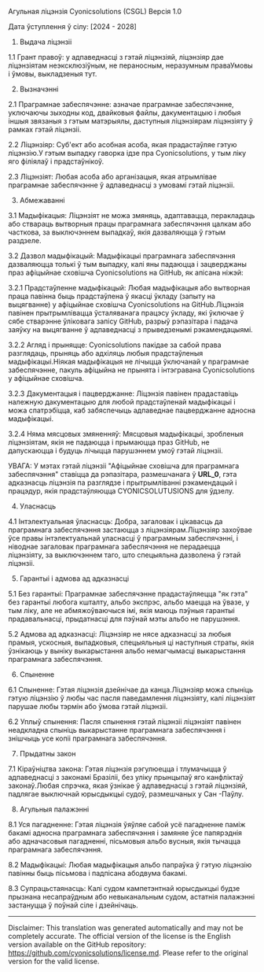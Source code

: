 Агульная ліцэнзія Cyonicsolutions (CSGL)
Версія 1.0

Дата ўступлення ў сілу: [2024 - 2028]

1. Выдача ліцэнзіі

1.1 Грант правоў: у адпаведнасці з гэтай ліцэнзіяй, ліцэнзіяр дае ліцэнзіятам неэксклюзіўным, не пераносным, неразумным праваУмовы і ўмовы, выкладзеныя тут.

2. Вызначэнні

2.1 Праграмнае забеспячэнне: азначае праграмнае забеспячэнне, уключаючы зыходны код, двайковыя файлы, дакументацыю і любыя іншыя звязаныя з гэтым матэрыялы, даступныя ліцэнзіярам ліцэнзіяту ў рамках гэтай ліцэнзіі.

2.2 Ліцэнзіяр: Суб'ект або асобная асоба, якая прадастаўляе гэтую ліцэнзію.У гэтым выпадку гаворка ідзе пра Cyonicsolutions, у тым ліку яго філіялаў і прадстаўнікоў.

2.3 Ліцэнзіят: Любая асоба або арганізацыя, якая атрымлівае праграмнае забеспячэнне ў адпаведнасці з умовамі гэтай ліцэнзіі.

3. Абмежаванні

3.1 Мадыфікацыя: Ліцэнзіят не можа змяняць, адаптавацца, перакладаць або ствараць вытворныя працы праграмнага забеспячэння цалкам або часткова, за выключэннем выпадкаў, якія дазваляюцца ў гэтым раздзеле.

3.2 Дазвол мадыфікацый: Мадыфікацыі праграмнага забеспячэння дазваляюцца толькі ў тым выпадку, калі яны падаюцца і зацверджаны праз афіцыйнае сховішча Cyonicsolutions на GitHub, як апісана ніжэй:

3.2.1 Прадстаўленне мадыфікацый: Любая мадыфікацыя або вытворная праца павінна быць прадстаўлена ў якасці ўкладу (запыту на выцягванне) у афіцыйнае сховішча Cyonicsolutions на GitHub.Ліцэнзія павінен прытрымлівацца ўсталяванага працэсу ўкладу, які ўключае ў сябе стварэнне ўліковага запісу GitHub, разрыў рэпазітара і падача заяўку на выцягванне ў адпаведнасці з прыведзенымі рэкамендацыямі.

3.2.2 Агляд і прыняцце: Cyonicsolutions пакідае за сабой права разглядаць, прыняць або адхіляць любыя прадстаўленыя мадыфікацыі.Ніякая мадыфікацыя не лічыцца ўключанай у праграмнае забеспячэнне, пакуль афіцыйна не прынята і інтэгравана Cyonicsolutions у афіцыйнае сховішча.

3.2.3 Дакументацыя і пацверджанне: Ліцэнзія павінен прадаставіць належную дакументацыю для любой прадстаўленай мадыфікацыі і можа спатрэбіцца, каб забяспечыць адпаведнае пацверджанне адносна мадыфікацыі.

3.2.4 Няма мясцовых змяненняў: Мясцовыя мадыфікацыі, зробленыя ліцэнзіятам, якія не падаюцца і прымаюцца праз GitHub, не дапускаюцца і будуць лічыцца парушэннем умоў гэтай ліцэнзіі.

УВАГА: У мэтах гэтай ліцэнзіі "Афіцыйнае сховішча для праграмнага забеспячэння" ставіцца да рэпазітара, размешчанага ў __URL_0__, гэта адказнасць ліцэнзія па разглядзе і прытрымліванні рэкамендацый і працэдур, якія прадстаўляюцца CYONICSOLUTUSIONS для ўдзелу.

4. Уласнасць

4.1 Інтэлектуальная ўласнасць: Добра, загаловак і цікавасць да праграмнага забеспячэння застаюцца з ліцэнзіярам.Ліцэнзіяр захоўвае ўсе правы інтэлектуальнай уласнасці ў праграмным забеспячэнні, і ніводнае загаловак праграмнага забеспячэння не перадаецца ліцэнзіяту, за выключэннем таго, што спецыяльна дазволена ў гэтай ліцэнзіі.

5. Гарантыі і адмова ад адказнасці

5.1 Без гарантыі: Праграмнае забеспячэнне прадастаўляецца "як гэта" без гарантыі любога кшталту, альбо экспрэс, альбо маецца на ўвазе, у тым ліку, але не абмяжоўваючыся імі, якія маюць пэўныя гарантыі прадавальнасці, прыдатнасці для пэўнай мэты альбо не парушэння.

5.2 Адмова ад адказнасці: Ліцэнзіяр не нясе адказнасці за любыя прамыя, ускосныя, выпадковыя, спецыяльныя ці наступныя страты, якія ўзнікаюць у выніку выкарыстання альбо немагчымасці выкарыстання праграмнага забеспячэння.

6. Спыненне

6.1 Спыненне: Гэтая ліцэнзія дзейнічае да канца.Ліцэнзіяр можа спыніць гэтую ліцэнзію ў любы час пасля паведамлення ліцэнзіяту, калі ліцэнзіят парушае любы тэрмін або ўмова гэтай ліцэнзіі.

6.2 Уплыў спынення: Пасля спынення гэтай ліцэнзіі ліцэнзіят павінен неадкладна спыніць выкарыстанне праграмнага забеспячэння і знішчыць усе копіі праграмнага забеспячэння.

7. Прыдатны закон

7.1 Кіраўніцтва закона: Гэтая ліцэнзія рэгулюецца і тлумачыцца ў адпаведнасці з законамі Бразіліі, без уліку прынцыпаў яго канфліктаў законаў.Любая спрэчка, якая ўзнікае ў адпаведнасці з гэтай ліцэнзіяй, падлягае выключнай юрысдыкцыі судоў, размешчаных у Сан -Паўлу.

8. Агульныя палажэнні

8.1 Уся пагадненне: Гэтая ліцэнзія ўяўляе сабой усё пагадненне паміж бакамі адносна праграмнага забеспячэння і замяняе ўсе папярэднія або адначасовыя пагадненні, пісьмовыя альбо вусныя, якія тычацца праграмнага забеспячэння.

8.2 Мадыфікацыі: Любая мадыфікацыя альбо папраўка ў гэтую ліцэнзію павінны быць пісьмова і падпісана абодвума бакамі.

8.3 Супрацьстаянасць: Калі судом кампетэнтнай юрысдыкцыі будзе прызнана несапраўдным або невыканальным судом, астатнія палажэнні застануцца ў поўнай сіле і дзейнічаць.

---
Disclaimer: This translation was generated automatically and may not be completely accurate. The official version of the license is the English version available on the GitHub repository: https://github.com/cyonicsolutions/license.md. Please refer to the original version for the valid license.